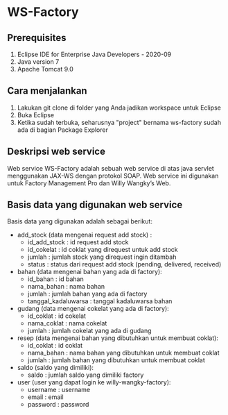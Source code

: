 # WS-Factory

## Prerequisites
1. Eclipse IDE for Enterprise Java Developers - 2020-09
2. Java version 7
3. Apache Tomcat 9.0

## Cara menjalankan
1. Lakukan git clone di folder yang Anda jadikan workspace untuk Eclipse
2. Buka Eclipse 
3. Ketika sudah terbuka, seharusnya "project" bernama ws-factory sudah ada di bagian Package Explorer

## Deskripsi web service
Web service WS-Factory adalah sebuah web service di atas java servlet menggunakan JAX-WS dengan protokol SOAP. Web service ini digunakan untuk Factory Management Pro dan Willy Wangky’s Web.

## Basis data yang digunakan web service
Basis data yang digunakan adalah sebagai berikut:
- add_stock (data mengenai request add stock) : 
    - id_add_stock : id request add stock
    - id_cokelat : id coklat yang direquest untuk add stock
    - jumlah : jumlah stock yang direquest ingin ditambah
    - status : status dari request add stock (pending, delivered, received)
- bahan (data mengenai bahan yang ada di factory):
    - id_bahan : id bahan
    - nama_bahan : nama bahan
    - jumlah : jumlah bahan yang ada di factory
    - tanggal_kadaluwarsa : tanggal kadaluwarsa bahan
- gudang (data mengenai cokelat yang ada di factory):
    - id_coklat : id cokelat
    - nama_coklat : nama cokelat
    - jumlah : jumlah cokelat yang ada di gudang
- resep (data mengenai bahan yang dibutuhkan untuk membuat coklat):
    - id_coklat : id coklat
    - nama_bahan : nama bahan yang dibutuhkan untuk membuat coklat
    - jumlah : jumlah bahan yang dibutuhkan untuk membuat coklat
- saldo (saldo yang dimiliki):
    - saldo : jumlah saldo yang dimiliki factory
- user (user yang dapat login ke willy-wangky-factory):
    - username : username
    - email : email
    - password : password
